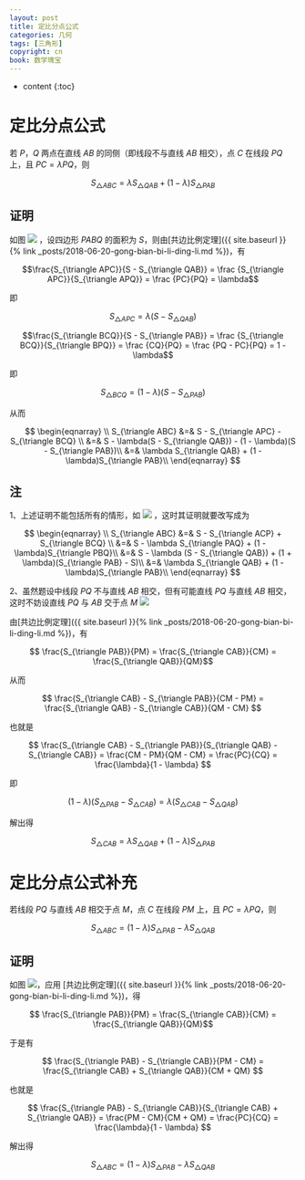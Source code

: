 ```yaml
---
layout: post
title: 定比分点公式
categories: 几何
tags: [三角形]
copyright: cn
book: 数学瑰宝
---
```


* content
{:toc}

# 定比分点公式

若 $P$，$Q$ 两点在直线 $AB$ 的同侧（即线段不与直线 $AB$ 相交），点 $C$ 在线段 $PQ$ 上，且 $PC = \lambda PQ$，则

$$S_{\triangle ABC} = \lambda S_{\triangle QAB} + (1 - \lambda) S_{\triangle PAB}$$

## 证明

如图 <img src="{{ site.baseurl }}{% link /pic/dingbifendian/a.svg %}"/> ，设四边形 $PABQ$ 的面积为 $S$，则由[共边比例定理]({{ site.baseurl }}{% link _posts/2018-06-20-gong-bian-bi-li-ding-li.md %})，有

$$\frac{S_{\triangle APC}}{S - S_{\triangle QAB}} = \frac {S_{\triangle APC}}{S_{\triangle APQ}} = \frac {PC}{PQ} = \lambda$$

即 

$$ S_{\triangle APC} = \lambda(S - S_{\triangle QAB}) $$

$$\frac{S_{\triangle BCQ}}{S - S_{\triangle PAB}} = \frac {S_{\triangle BCQ}}{S_{\triangle BPQ}} = \frac {CQ}{PQ} = \frac {PQ - PC}{PQ} = 1 - \lambda$$

即

$$ S_{\triangle BCQ} = (1 - \lambda)(S - S_{\triangle PAB}) $$

从而

$$ \begin{eqnarray} \\
S_{\triangle ABC} &=& S - S_{\triangle APC} - S_{\triangle BCQ} \\
&=& S - \lambda(S - S_{\triangle QAB}) - (1 - \lambda)(S - S_{\triangle PAB})\\
&=& \lambda S_{\triangle QAB} + (1 - \lambda)S_{\triangle PAB}\\
\end{eqnarray} $$

## 注

1、上述证明不能包括所有的情形，如 <img src="{{ site.baseurl }}{% link /pic/dingbifendian/b.svg %}"/> ，这时其证明就要改写成为

$$ \begin{eqnarray} \\
S_{\triangle ABC} &=& S - S_{\triangle ACP} + S_{\triangle BCQ} \\
&=& S - \lambda S_{\triangle PAQ} + (1 - \lambda)S_{\triangle PBQ}\\
&=& S - \lambda (S - S_{\triangle QAB}) + (1 + \lambda)(S_{\triangle PAB} - S)\\
&=& \lambda S_{\triangle QAB} + (1 - \lambda)S_{\triangle PAB}\\
\end{eqnarray} $$


2、虽然题设中线段 $PQ$ 不与直线 $AB$ 相交，但有可能直线 $PQ$ 与直线 $AB$ 相交，这时不妨设直线 $PQ$ 与 $AB$ 交于点 $M$
<img src="{{ site.baseurl }}{% link /pic/dingbifendian/c.svg %}"/> 

由[共边比例定理]({{ site.baseurl }}{% link _posts/2018-06-20-gong-bian-bi-li-ding-li.md %})，有

$$ \frac{S_{\triangle PAB}}{PM} = \frac{S_{\triangle CAB}}{CM} = \frac{S_{\triangle QAB}}{QM}$$

从而 

$$ \frac{S_{\triangle CAB} - S_{\triangle PAB}}{CM - PM} = \frac{S_{\triangle QAB} - S_{\triangle CAB}}{QM - CM} $$

也就是

$$ \frac{S_{\triangle CAB} - S_{\triangle PAB}}{S_{\triangle QAB} - S_{\triangle CAB}} = \frac{CM - PM}{QM - CM} = \frac{PC}{CQ} = \frac{\lambda}{1 - \lambda} $$

即

$$ (1 - \lambda)(S_{\triangle PAB} - S_{\triangle CAB}) = \lambda(S_{\triangle CAB} - S_{\triangle QAB}) $$

解出得

$$ S_{\triangle CAB} = \lambda S_{\triangle QAB} + (1 - \lambda)S_{\triangle PAB} $$


# 定比分点公式补充

若线段 $PQ$ 与直线 $AB$ 相交于点 $M$，点 $C$ 在线段 $PM$ 上，且 $PC = \lambda PQ$，则

$$S_{\triangle ABC} = (1 - \lambda)S_{\triangle PAB} - \lambda S_{\triangle QAB}$$


## 证明

如图 <img src="{{ site.baseurl }}{% link /pic/dingbifendian/d.svg %}"/>，应用 [共边比例定理]({{ site.baseurl }}{% link _posts/2018-06-20-gong-bian-bi-li-ding-li.md %})，得

$$ \frac{S_{\triangle PAB}}{PM} = \frac{S_{\triangle CAB}}{CM} = \frac{S_{\triangle QAB}}{QM}$$

于是有

$$ \frac{S_{\triangle PAB} - S_{\triangle CAB}}{PM - CM} = \frac{S_{\triangle CAB} + S_{\triangle QAB}}{CM + QM} $$

也就是

$$ \frac{S_{\triangle PAB} - S_{\triangle CAB}}{S_{\triangle CAB} + S_{\triangle QAB}} = \frac{PM - CM}{CM + QM} = \frac{PC}{CQ} = \frac{\lambda}{1 - \lambda} $$

解出得

$$S_{\triangle ABC} = (1 - \lambda)S_{\triangle PAB} - \lambda S_{\triangle QAB}$$
